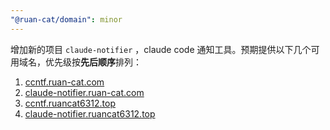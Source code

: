 ```yaml
---
"@ruan-cat/domain": minor
---
```


增加新的项目 `claude-notifier` ，claude code 通知工具。预期提供以下几个可用域名，优先级按**先后顺序**排列：

1. [ccntf.ruan-cat.com](https://ccntf.ruan-cat.com/)
2. [claude-notifier.ruan-cat.com](https://claude-notifier.ruan-cat.com/)
3. [ccntf.ruancat6312.top](https://ccntf.ruancat6312.top/)
4. [claude-notifier.ruancat6312.top](https://claude-notifier.ruancat6312.top/)
